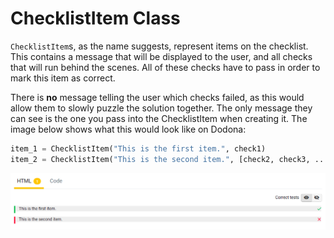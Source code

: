 # ChecklistItem Class

`ChecklistItem`s, as the name suggests, represent items on the checklist. This contains a message that will be displayed to the user, and all checks that will run behind the scenes. All of these checks have to pass in order to mark this item as correct.

There is **no** message telling the user which checks failed, as this would allow them to slowly puzzle the solution together. The only message they can see is the one you pass into the ChecklistItem when creating it. The image below shows what this would look like on Dodona:

```python
item_1 = ChecklistItem("This is the first item.", check1)
item_2 = ChecklistItem("This is the second item.", [check2, check3, ...])
```

<img src="../media/checklistitems-dodona.png" alt="image: ChecklistItems visualized on Dodona.">

